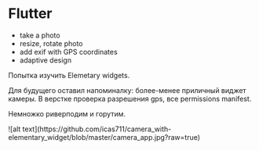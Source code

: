 # Flutter

- take a photo
- resize, rotate photo
- add exif with GPS coordinates
- adaptive design

<p>Попытка изучить Elemetary widgets.</p>
<p>Для будущего оставил напоминалку: более-менее приличный виджет камеры. В верстке проверка разрешения gps, все permissions manifest.</p>
<p>Немножко риверподим и горутим.</p>
![alt text](https://github.com/icas711/camera_with-elementary_widget/blob/master/camera_app.jpg?raw=true)
